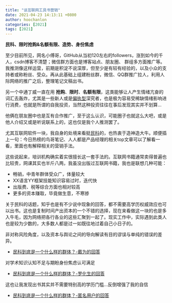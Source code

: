```yaml
---
title: "谈互联网工具书营销"
date: 2021-04-23 14:13:11 +0800
author: hoochanlon
categories: [2021]
tags: [2021]
---
```


**民科、限时抢购&名额有限、造势、身份焦虑** <!--more-->

至少目前所见，网名小傅哥，GitHub从当初120左右的followers，涨到如今的千人，csdn博客不清楚；微信群方面也是博客站点、朋友圈、 群组多方面推广等。我推测像这样运营，前期是积淀不说深厚，但至少是有较有经验的，以及小众的支持者或称粉丝、受众。再从此基础上组建粉丝群，微信、QQ群推广拉人，利用人际网络的推广之后，整理笔记文稿出书。

另一个中通丁威一直在用 **抢购**、**限时**、**名额有限**，这类能够让人产生情绪亢奋的词汇去轰炸，尤其是一些新人或是[偏执型](https://www.zhihu.com/question/54418491/answer/251014059)深究者，也是极为容易受稀缺情绪影响进行消费，也就是所谓的自我投资，当然这种投资往往在事后发现其实并不划算...

他俩在朋友圈中也是互有合作推广，至于这么认识，可能圈子也就这么大吧，或是他人介绍又或是听说联系上的，这也仅是我个人推测罢了。

尤其互联网软件一块，我自身的处境来看挺[民科](https://baike.baidu.com/item/%E6%B0%91%E7%A7%91/11050267?fr=aladdin)的，也热衷于造神造大牛。顺便插上一句：今日热榜的鸟哥笔记、人人都是产品经理的相关top文章可以了解看一看，里面也有解释相关的营销手法。

这些说起来，培训机构确实着实很擅长这一套手法的。互联网书籍通常卖得普遍也比较贵，网课其实也半斤八两，我虽没出版过互联网书籍，我也是联想几种可能：

* 畅销，中青年群体受众广，体量较大
* XX语言YY框架技能知识容易过时，迭代快
* 出版费、税等综合方面也相对较高
* 更多的资本赚取，毕竟做生意，不寒掺

关于民科的话题，知乎也是有不少说中现象的回答，都不需要高学历权威效应也可以出书。这也是复制时间产出资本的一个不错的选择，现在来看做这一块的也是多入牛毛，因为网络把各行各业的这些汇聚到一起了。现实工作中，实际遇到此类人也是较为少数的，大多数人都是过一如既往地过着自己小日子的。

非对称风险角度，以及资本与舆论之间的导向解读有目的谬误与单纯的错误的差异。

* [民科到底是一个什么样的群体？-戴为的回答](https://www.zhihu.com/question/54418491/answer/167501402)

对学术知识认知不足与期盼身份焦虑认可满足

* [民科到底是一个什么样的群体？-罗化生的回答](https://www.zhihu.com/question/54418491/answer/139542416)

这也让我发现出书其实并不需要特别高的学历门槛...反倒增强了我的自信

* [民科到底是一个什么样的群体？-匿名用户的回答](https://www.zhihu.com/question/54418491/answer/251187893)
